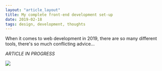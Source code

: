 ```yaml
---
layout: "article_layout"
title: My complete front-end development set-up
date: 2019-02-18
tags: design, development, thoughts
---
```


<p>When it comes to web development in 2019, there are so many different tools, there's so much conflicting advice...</p>

<i>ARTICLE IN PROGRESS</i>

<img class="article_image" src="/pages/journal/journal_assets/Desk_in_March_2019.jpg" />
